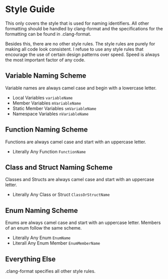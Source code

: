 # Style Guide
This only covers the style that is used for naming identifiers. All other formatting should be handled by clang-format and the specifications for the formatting can be found in .clang-format.

Besides this, there are no other style rules. The style rules are purely for making all code look consistent. I refuse to use any style rules that encourage the use of certain design patterns over speed. Speed is always the most important factor of any code.

## Variable Naming Scheme
Variable names are always camel case and begin with a lowercase letter.

- Local Variables `variableName`
- Member Variables `mVariableName`
- Static Member Variables `smVariableName`
- Namespace Variables `nVariableName`

## Function Naming Scheme
Functions are always camel case and start with an uppercase letter.

- Literally Any Function `FunctionName`

## Class and Struct Naming Scheme
Classes and Structs are always camel case and start with an uppercase letter.

- Literally Any Class or Struct `ClassOrStructName`

## Enum Naming Scheme
Enums are always camel case and start with an uppercase letter. Members of an enum follow the same scheme.

- Literally Any Enum `EnumName`
- Literall Any Enum Member `EnumMemberName`

## Everything Else
.clang-format specifies all other style rules.

